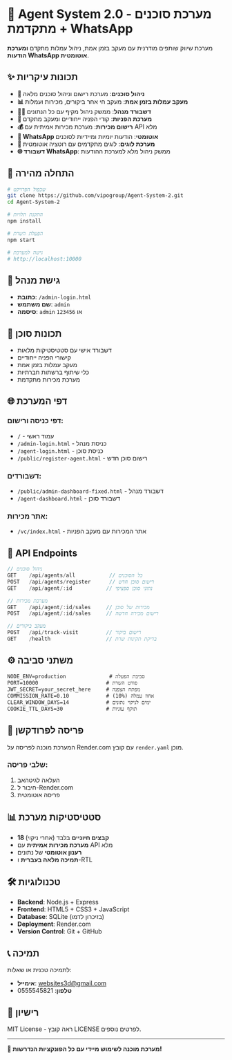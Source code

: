# 🚀 Agent System 2.0 - מערכת סוכנים מתקדמת + WhatsApp

מערכת שיווק שותפים מודרנית עם מעקב בזמן אמת, ניהול עמלות מתקדם **ומערכת הודעות WhatsApp אוטומטית**.

## ✨ תכונות עיקריות

- **🤝 ניהול סוכנים**: מערכת רישום וניהול סוכנים מלאה
- **📊 מעקב עמלות בזמן אמת**: מעקב חי אחר ביקורים, מכירות ועמלות
- **👨‍💼 דשבורד מנהל**: ממשק ניהול מקיף עם כל הנתונים
- **🔗 מערכת הפניות**: קודי הפניה ייחודיים ומעקב מתקדם
- **💰 רישום מכירות**: מערכת מכירות אמיתית עם API מלא
- **📱 WhatsApp אוטומטי**: הודעות יומיות ומיידיות לסוכנים
- **📝 מערכת לוגים**: לוגים מתקדמים עם רוטציה אוטומטית
- **🌐 דשבורד WhatsApp**: ממשק ניהול מלא למערכת ההודעות

## 🚀 התחלה מהירה

```bash
# שכפול הפרויקט
git clone https://github.com/vipogroup/Agent-System-2.git
cd Agent-System-2

# התקנת תלויות
npm install

# הפעלת השרת
npm start

# גישה למערכת
# http://localhost:10000
```

## 🔐 גישת מנהל

- **כתובת**: `/admin-login.html`
- **שם משתמש**: `admin`
- **סיסמה**: `admin` או `123456`

## 👤 תכונות סוכן

- דשבורד אישי עם סטטיסטיקות מלאות
- קישורי הפניה ייחודיים
- מעקב עמלות בזמן אמת
- כלי שיתוף ברשתות חברתיות
- מערכת מכירות מתקדמת

## 🌐 דפי המערכת

### דפי כניסה ורישום:
- `/` - עמוד ראשי
- `/admin-login.html` - כניסת מנהל
- `/agent-login.html` - כניסת סוכן
- `/public/register-agent.html` - רישום סוכן חדש

### דשבורדים:
- `/public/admin-dashboard-fixed.html` - דשבורד מנהל
- `/agent-dashboard.html` - דשבורד סוכן

### אתר מכירות:
- `/vc/index.html` - אתר המכירות עם מעקב הפניות

## 🔌 API Endpoints

```javascript
// ניהול סוכנים
GET    /api/agents/all           // כל הסוכנים
POST   /api/agents/register      // רישום סוכן חדש
GET    /api/agent/:id           // נתוני סוכן ספציפי

// מערכת מכירות
GET    /api/agent/:id/sales     // מכירות של סוכן
POST   /api/agent/:id/sales     // רישום מכירה חדשה

// מעקב ביקורים
POST   /api/track-visit         // רישום ביקור
GET    /health                  // בדיקת תקינות שרת
```

## ⚙️ משתני סביבה

```env
NODE_ENV=production              # סביבת הפעלה
PORT=10000                      # פורט השרת
JWT_SECRET=your_secret_here     # מפתח הצפנה
COMMISSION_RATE=0.10            # אחוז עמלה (10%)
CLEAR_WINDOW_DAYS=14            # ימים לניקוי נתונים
COOKIE_TTL_DAYS=30              # תוקף עוגיות
```

## 🚀 פריסה לפרודקשן

המערכת מוכנה לפריסה על Render.com עם קובץ `render.yaml` מוכן.

### שלבי פריסה:
1. העלאה לגיטהאב
2. חיבור ל-Render.com
3. פריסה אוטומטית

## 📊 סטטיסטיקות מערכת

- **18 קבצים חיוניים** בלבד (אחרי ניקוי)
- **מערכת מכירות אמיתית** עם API מלא
- **רענון אוטומטי** של נתונים
- **תמיכה מלאה בעברית** ו-RTL

## 🛠️ טכנולוגיות

- **Backend**: Node.js + Express
- **Frontend**: HTML5 + CSS3 + JavaScript
- **Database**: SQLite (בזיכרון לדמו)
- **Deployment**: Render.com
- **Version Control**: Git + GitHub

## 📞 תמיכה

לתמיכה טכנית או שאלות:
- **אימייל**: websites3d@gmail.com
- **טלפון**: 0555545821

## 📄 רישיון

MIT License - ראה קובץ LICENSE לפרטים נוספים.

---

**🎯 מערכת מוכנה לשימוש מיידי עם כל הפונקציות הנדרשות!**
